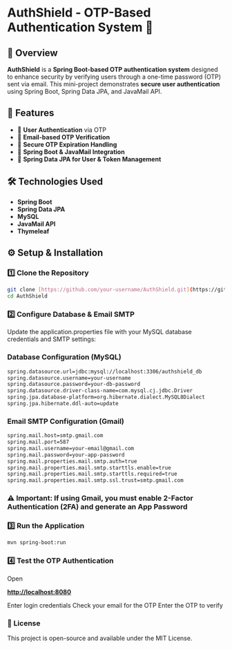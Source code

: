 # AuthShield - OTP-Based Authentication System 🔐

## 📌 Overview

**AuthShield** is a **Spring Boot-based OTP authentication system** designed to enhance security by verifying users through a one-time password (OTP) sent via email. This mini-project demonstrates **secure user authentication** using Spring Boot, Spring Data JPA, and JavaMail API.

## 🚀 Features

- 🔹 **User Authentication** via OTP
- 🔹 **Email-based OTP Verification**
- 🔹 **Secure OTP Expiration Handling**
- 🔹 **Spring Boot & JavaMail Integration**
- 🔹 **Spring Data JPA for User & Token Management**

## 🛠️ Technologies Used

- **Spring Boot**
- **Spring Data JPA**
- **MySQL**
- **JavaMail API**
- **Thymeleaf**

## ⚙️ Setup & Installation

### **1️⃣ Clone the Repository**

```sh
git clone [https://github.com/your-username/AuthShield.git](https://github.com/SalvaTanveer/AuthShield.git)
cd AuthShield
```

### **2️⃣ Configure Database & Email SMTP**

Update the application.properties file with your MySQL database credentials and SMTP settings:

### **Database Configuration (MySQL)**

```sh
spring.datasource.url=jdbc:mysql://localhost:3306/authshield_db
spring.datasource.username=your-username
spring.datasource.password=your-db-password
spring.datasource.driver-class-name=com.mysql.cj.jdbc.Driver
spring.jpa.database-platform=org.hibernate.dialect.MySQL8Dialect
spring.jpa.hibernate.ddl-auto=update
```

### **Email SMTP Configuration (Gmail)**

```sh
spring.mail.host=smtp.gmail.com
spring.mail.port=587
spring.mail.username=your-email@gmail.com
spring.mail.password=your-app-password
spring.mail.properties.mail.smtp.auth=true
spring.mail.properties.mail.smtp.starttls.enable=true
spring.mail.properties.mail.smtp.starttls.required=true
spring.mail.properties.mail.smtp.ssl.trust=smtp.gmail.com
```

### **⚠️ Important: If using Gmail, you must enable 2-Factor Authentication (2FA) and generate an App Password**

### **3️⃣ Run the Application**

```sh
mvn spring-boot:run
```

### **4️⃣ Test the OTP Authentication**

Open

**[http://localhost:8080](http://localhost:8080)**

Enter login credentials
Check your email for the OTP
Enter the OTP to verify

### **📜 License**

This project is open-source and available under the MIT License.
